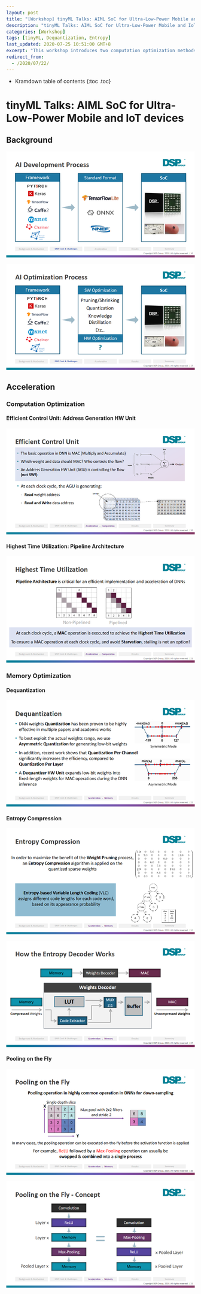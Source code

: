 ```yaml
---
layout: post
title: "[Workshop] tinyML Talks: AIML SoC for Ultra-Low-Power Mobile and IoT devices"
description: "tinyML Talks: AIML SoC for Ultra-Low-Power Mobile and IoT devices. This workshop introduces two computation optimization methods and three memory optimization methods. Address Generation HW Unit and pipeline architecture are helpful to computation optimization. Dequantization, entropy compression and pooling on the fly are benefit to memory optimization."
categories: [Workshop]
tags: [tinyML, Dequantization, Entropy]
last_updated: 2020-07-25 10:51:00 GMT+8
excerpt: "This workshop introduces two computation optimization methods and three memory optimization methods. Address Generation HW Unit and pipeline architecture are helpful to computation optimization. Dequantization, entropy compression and pooling on the fly are benefit to memory optimization."
redirect_from:
  - /2020/07/22/
---
```


* Kramdown table of contents
{:toc .toc}
# tinyML Talks: AIML SoC for Ultra-Low-Power Mobile and IoT devices

## Background

![AI Development Process](https://raw.githubusercontent.com/SingularityKChen/PicUpload/master/img/20200725104001.png)

![AI Optimization Process](https://raw.githubusercontent.com/SingularityKChen/PicUpload/master/img/20200725104016.png)

## Acceleration

### Computation Optimization

#### Efficient Control Unit: Address Generation HW Unit

![Efficient Control Unit](https://raw.githubusercontent.com/SingularityKChen/PicUpload/master/img/20200725104135.png)

#### Highest Time Utilization: Pipeline Architecture

![Highest Time Utilization](https://raw.githubusercontent.com/SingularityKChen/PicUpload/master/img/20200725104157.png)

### Memory Optimization

#### Dequantization

![Dequantization](https://raw.githubusercontent.com/SingularityKChen/PicUpload/master/img/20200725104250.png)

#### Entropy Compression

![Entropy Compression](https://raw.githubusercontent.com/SingularityKChen/PicUpload/master/img/20200725104308.png)

![How the Entropy Decoder Works](https://raw.githubusercontent.com/SingularityKChen/PicUpload/master/img/20200725104336.png)

#### Pooling on the Fly

![Pooling on the Fly](https://raw.githubusercontent.com/SingularityKChen/PicUpload/master/img/20200725104406.png)

![Pooling on the Fly - Concept](https://raw.githubusercontent.com/SingularityKChen/PicUpload/master/img/20200725104428.png)


[^1]: tinyML, https://forums.tinyml.org/t/two-tinyml-talks-on-july-21-2020-1-ai-ml-soc-for-ultra-low-power-mobile-and-iot-devices-by-tomer-malach-dsp-group-2-pushing-the-limits-of-ultra-low-power-computer-vision-for-tinyml-applications-by-aravind-natarajan-qualcomm-technologies-inc/256

